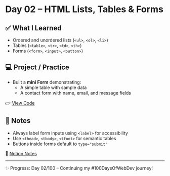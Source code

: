 # Day 02 – HTML Lists, Tables & Forms  

## ✅ What I Learned  
- Ordered and unordered lists (`<ul>`, `<ol>`, `<li>`)  
- Tables (`<table>`, `<tr>`, `<td>`, `<th>`)  
- Forms (`<form>`, `<input>`, `<button>`)  

## 💻 Project / Practice  
- Built a **mini Form** demonstrating:   
  - A simple table with sample data  
  - A contact form with name, email, and message fields  

👉 [View Code](./index.html)  

## 📝 Notes  
- Always label form inputs using `<label>` for accessibility  
- Use `<thead>`, `<tbody>`, `<tfoot>` for semantic tables  
- Buttons inside forms default to `type="submit"`  

📒 [Notion Notes](https://www.notion.so/Day-02-HTML-Forms-Input-Elements-278f1e5ce88680c39744dafff772d886?source=copy_link) 

---
✨ Progress: Day 02/100 – Continuing my #100DaysOfWebDev journey!